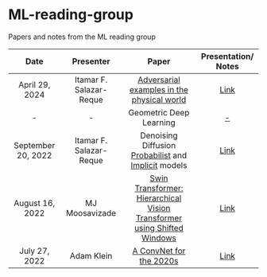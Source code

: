 # ML-reading-group
Papers and notes from the ML reading group

[//]: # (https://github.com/itamarsalazar/ML-reading-group)

| Date | Presenter | Paper | Presentation/ Notes |
| :-----------: | :-----------: | :-----------: | :-----------: |
| April 29, 2024 | Itamar F. Salazar-Reque | [Adversarial examples in the physical world](https://arxiv.org/pdf/1607.02533.pdf)| [Link](https://github.com/itamarsalazar/ML-reading-group/blob/3b7069d4b9bea56860838c579da075fef9c14da7/presentations/kurakin2018_adversarial_examples_physical_world.pdf)|
| - | - |Geometric Deep Learning|[-](https://github.com/itamarsalazar/ML-reading-group)|
| September 20, 2022 | Itamar F. Salazar-Reque | Denoising Diffusion [Probabilist](https://openreview.net/pdf?id=St1giarCHLP) and [Implicit](https://proceedings.neurips.cc/paper/2020/hash/4c5bcfec8584af0d967f1ab10179ca4b-Abstract.html) models| [Link](https://github.com/itamarsalazar/ML-reading-group/blob/main/presentations/DenoisingDifussion_Probabilistic_Implicit_models.pdf)|
| August 16, 2022 | MJ Moosavizade | [Swin Transformer: Hierarchical Vision Transformer using Shifted Windows](https://openaccess.thecvf.com/content/ICCV2021/papers/Liu_Swin_Transformer_Hierarchical_Vision_Transformer_Using_Shifted_Windows_ICCV_2021_paper.pdf)| [Link](https://github.com/itamarsalazar/ML-reading-group/blob/main/presentations/Shifted-Window%20Transformers_by_MJ%20Moosavizade.pdf)|
| July 27, 2022 | Adam Klein | [A ConvNet for the 2020s](https://openaccess.thecvf.com/content/CVPR2022/papers/Liu_A_ConvNet_for_the_2020s_CVPR_2022_paper.pdf)| [Link](https://github.com/itamarsalazar/ML-reading-group/blob/main/presentations/A%20ConvNet%20for%20the%202020s_paper_by_Adam_Klein.pdf)|


